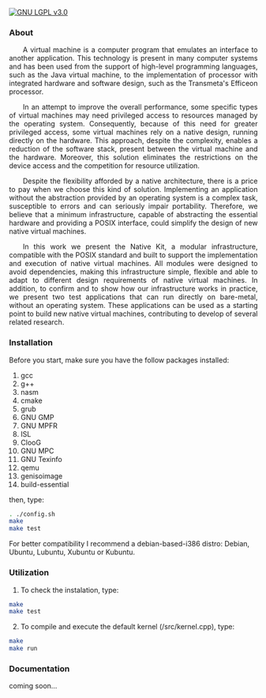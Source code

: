 [![GNU LGPL v3.0](http://www.gnu.org/graphics/lgplv3-88x31.png)](http://www.gnu.org/licenses/lgpl.html)

### About
<p style="text-indent: 2em;" align="justify">
A virtual machine is a computer program that emulates an interface to another application. This technology is present in many computer systems and has been used from the support of high-level programming languages, such as the Java virtual machine, to the implementation of processor with integrated hardware and software design, such as the Transmeta's Efficeon processor.
</p>

<p style="text-indent: 2em;" align="justify">
In an attempt to improve the overall performance, some specific types of virtual machines may need privileged access to resources managed by the operating system. Consequently, because of this need for greater privileged access, some virtual machines rely on a native design, running directly on the hardware. This approach, despite the complexity, enables a reduction of the software stack, present between the virtual machine and the hardware. Moreover, this solution eliminates the restrictions on the device access and the competition for resource utilization.
</p>

<p style="text-indent: 2em;" align="justify">
Despite the flexibility afforded by a native architecture, there is a price to pay when we choose this kind of solution. Implementing an application without the abstraction provided by an operating system is a complex task, susceptible to errors and can seriously impair portability. Therefore, we believe that a minimum infrastructure, capable of abstracting the essential hardware and providing a POSIX interface, could simplify the design of new native virtual machines.
</p>

<p style="text-indent: 2em;" align="justify">
In this work we present the Native Kit, a modular infrastructure, compatible with the POSIX standard and built to support the implementation and execution of native virtual machines. All modules were designed to avoid dependencies, making this infrastructure simple, flexible and able to adapt to different design requirements of native virtual machines. In addition, to confirm and to show how our infrastructure works in practice, we present two test applications that can run directly on bare-metal, without an operating system. These applications can be used as a starting point to build new native virtual machines,  contributing to develop of several related research.
</p>

### Installation
Before you start, make sure you have the follow packages installed:

1. gcc
2. g++
3. nasm
4. cmake
5. grub
6. GNU GMP
7. GNU MPFR
8. ISL
9. ClooG
10. GNU MPC
11. GNU Texinfo
12. qemu
13. genisoimage
14. build-essential

then, type:

```sh
. ./config.sh
make
make test
```

For better compatibility I recommend a debian-based-i386 distro: Debian, Ubuntu, Lubuntu, Xubuntu or Kubuntu.

### Utilization
1. To check the instalation, type:
```sh
make
make test
```

2. To compile and execute the default kernel (/src/kernel.cpp), type:
```sh
make
make run
```

### Documentation
coming soon...
